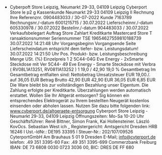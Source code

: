 - Cyberpoft Store Leipzig, Neumarkt 29-33, 04109 Leipzig Cyberport Store le p2 g Kassenkunde Neumarkt 29-33 04109 Leipzig II Rechnung Ihre Referenznr. 0904483033 / 30-07-2022 Kunde 7163789 Rechnungsnr./-datum 6001215715 / 30.07.2022 Lieferscheinnr./-datum 605330978 / 30.07.2022 Bestelinr./-datum 904483033 / 30.07.2022 Verkaufsbelegart Auftrag Store Zahlart Kreditkarte Mastercard Store T ransaktionsnummer Seriennummer TSE 19654627559810188739 30.07.2022 14:21:48 Uhr Vorgangsbeginn Vorgangsende Seite Lieferscheindatum entspricht dem tiefer- bzw. Leistungsdatum! 30.07.2022 14:21:50 Uhr Pos. Produkt- bzw. Leistungsbeschreibung Menge USt. (%) Einzelpreis 1 2 5C44-04G Eve Energy - 2xSmarte Steckdose mit Ver 5C44- 49 Eve Energy - Smarte Steckdose mit Verbra ( RV08L1A13251, RV0811A13252 ) 1 19,0 / 42,90 19,0 % Gesamtbetrag Im Gesamtbetrag entfialten sind: Nettobetrag Umsatzsteuer EUR 19,00./. auf 36,05 EUR Betrag Brutto 42,90 EUR 42,90 EUR 36,05 EUR 6,85 EUR Die Ware bleibt bis zur vollständigen Bezahlung unser Eigentum. Die Zahlung erfolgte per Kreditkarte. Überzahlungen werden automatisch erstattet. Wollen Sie Ihr Altgerät entsorgen? Sig können ein entsprechendes Elektrogerät zu Ihrem bestellten Neugerät kostenlos einsenden oder abholen lassen. Nutzen Sie dazu bitte folgenden link: www.cyberport.de/altgeraete-entsorgung Cyberport Store Leipzig - Neumarkt 29-33, 04109 Leipzig Öffnungszeiten: Mo-Sa 10-20 Uhr Geschäftsführer: Reně Bittner, Simon Frank, Kai Hollensteiner. László KovOcs. Sebastian West ich _ Registergericht: Amtsgericht Dresden HRB 16246 I Ust.-ldNr.: DE195 33395 I Steuer-Nr.: 202/107/09526 CyterportGmbH Am Brauhaus 5 01 9 Dresden E-Mail; info@cyterport.de lelefon: .49 351 3395-60 Fax: .49 351 3395-699 Commerzbank Freiburg IBAN: DE 73 6808 0030 0723 3036 00, BIC: DRES DE FF 680